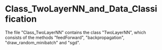 # Class_TwoLayerNN_and_Data_Classification

The file "Class_TwoLayerNN" contains the class "TwoLayerNN", which consists of the methods "feedForward", "backpropagation", "draw_random_minibatch" and "sgd".
